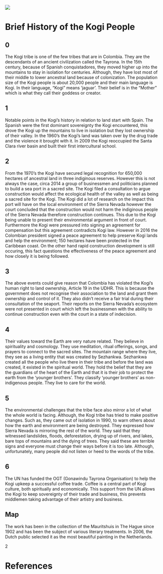 <a href="https://juncture-digital.org"><img src="https://juncture-digital.org/images/ve-button.png"></a>

<param ve-config 
       title="The Kogi People" 
       banner="https://upload.wikimedia.org/wikipedia/commons/c/c2/Koguis_Tribeswoman_with_Child.jpg" 
       layout="vtl"
       author="Lauren, Lia, & Zoe">

<param title="Colombia" eid="Q739">
<param title="Kogui People" eid="Q1754298" aliases="Kogi">
<param title="Sierra Nevada de Santa Marta" eid="Q26728" aliases="Sierra Nevada">
<param title="United Nations" eid="Q1065" aliases="UN">
<param title="UDHR" eid="Q7813" aliases="United Declaration of Human Rights">

<param ve-image 
       manifest="https://iiif.juncture-digital.org/manifest/6dd738aed85597cac540ad31dd5818e86ef7f2918c7b43a9eb3123d5538e6e4c">


# Brief History of the Kogi People
## 0
The Kogi tribe is one of the few tribes that are in Colombia. They are the descendants of an ancient civilization called the Tayrona. In the 15th century, because of Spanish conquistadores, they moved higher up into the mountains to stay in isolation for centuries. Although, they have lost most of their middle to lower ancestral land because of colonization. The population size of the Kogi people is about 20,000 people and their main language is Kogi. In their language, “Kogi” means ‘jaguar’. Their belief is in the “Mother” which is what they call their goddess or creator.
<param ve-image 
       label="Kogui Village" 
       description="photo by Romain Bréget" 
       license="public domain" 
       url="https://upload.wikimedia.org/wikipedia/commons/a/aa/Kogui_village.JPG">

## 1
Notable points in the Kogi’s history in relation to land start with Spain. The Spanish were the first dominant sovereignty the Kogi encountered, this drove the Kogi up the mountains to live in isolation but they lost ownership of their valley. In the 1960’s the Kogi’s land was taken over by the drug trade and the violence it brought with it.  In 2009 the Kogi reoccupied the Santa Clara river basin and built their first intercultural school.
<param ve-image 
       label="Kogui Village" 
       description="photo by Romain Bréget" 
       license="public domain" 
       url="https://upload.wikimedia.org/wikipedia/commons/a/aa/Kogui_village.JPG">

## 2
From the 1970’s the Kogi have secured legal recognition for 650,000 hectares of ancestral land in three indiginous reserves. However this is not always the case, circa 2014 a group of businessmen and politicians planned to build a sea port in a sacred site. The Kogi filed a consultation to argue construction would affect the ecological health of the valley as well as being a sacred site for the Kogi. The Kogi did a lot of research on the impact this port will have on the local environment of the Sierra Nevada however the court concluded that the construction would not harm the indiginous people of the Sierra Nevada therefore construction continues. This due to the Kogi being unable to present their environmental argument in front of court. Furthermore the Kogi were pressured into signing an agreement for compensation but this agreement contradicts Kogi law.  However in 2016 the Colombian president signed a peace agreement to help preserve Kogi lands and help the environment; 150 hectares have been protected in the Caribbean coast. On the other hand rapid construction development is still occuring, this fact questions the effectiveness of the peace agreement and how closely it is being followed.
<param ve-image 
       label="Kogui Village" 
       description="photo by Romain Bréget" 
       license="public domain" 
       url="https://upload.wikimedia.org/wikipedia/commons/a/aa/Kogui_village.JPG">

## 3
The above events could give reason that Colombia has violated the Kogi’s human right to land ownership, Article 19 in the UDHR. This is because the government does not recognise their association to the land and grant them ownership and control of it. They also didn’t receive a fair trial during their consultation of the seaport. Their reports on the Sierra Nevada’s ecosystem were not presented in court which left the businessmen with the ability to continue construction even with the court in a state of indecision.
<param ve-image 
       label="Kogui Village" 
       description="photo by Romain Bréget" 
       license="public domain" 
       url="https://upload.wikimedia.org/wikipedia/commons/a/aa/Kogui_village.JPG">

## 4
Their values toward the Earth are very nature related. They believe in spirituality and cosmology. They use meditation, ritual offerings, songs, and prayers to connect to the sacred sites. The mountain range where they live, they see as a living entity that was created by Sezhankwa. Sezhankwa created all the people who live there in their tribe and before the land was created, it existed in the spiritual world. They hold the belief that they are the guardians of the heart of the Earth and that it is their job to protect the earth from the ‘younger brothers’. They classify ‘younger brothers’ as non-indigenous people. They live to care for the world.
<param ve-image 
       label="Kogui" 
       description="photo by Mäůřıçîö Bolaño" 
       license="public domain" 
       url="https://upload.wikimedia.org/wikipedia/commons/0/0a/KOGUI.jpg">

## 5
The environmental challenges that the tribe face also mirror a lot of what the whole world is facing. Although, the Kogi tribe has tried to make positive changes. Such as, they came out of isolation in 1990, to warn others about how the earth and environment are being destroyed. They expressed how Sierra Nevada is mirroring the rest of the world. They said that they witnessed landslides, floods, deforestation, drying up of rivers, and lakes, bare tops of mountains and the dying of trees. They said these are terrible signs and everyone must change their ways before it is too late. Although, unfortunately, many people did not listen or heed to the words of the tribe.
<param ve-image 
       label="Kogui Hut" 
       description="photo by Thomas Dahlberg" 
       license="public domain" 
       url="https://upload.wikimedia.org/wikipedia/commons/4/4d/Kogisiedlung.jpg">

## 6
The UN has funded the OGT (Gonawindu Tayrona Organisation) to help the Kogi upkeep a successful coffee trade. Coffee is a central part of Kogi culture, both spiritually and economically. This support from the UN allows the Kogi to keep sovereignty of their trade and business, this prevents middlemen taking advantage of their artistry and business. 
<param ve-image 
       label="Arhuacos En Bogotá 100 Años De La Primera Visita" 
       description="Conmmeomration of 100 years of the first visit of the arhuacos indigenous to Bogota from Sierra Nevada. Six months walking on the road to claim to colombian president for rights, autonomy and independency. Photo by Jusezam." 
       license="public domain" 
       url="https://upload.wikimedia.org/wikipedia/commons/9/99/Arhuacos_En_Bogot%C3%A1_100_A%C3%B1os_De_La_Primera_Visita_%28178418911%29.jpeg">

## Map

The work has been in the collection of the Mauritshuis in The Hague since 1902 and has been the subject of various literary treatments. In 2006, the Dutch public selected it as the most beautiful painting in the Netherlands.
<param ve-map center="Q36600" zoom="11" prefer-geojson>2

# References

[^1]: [Wikipedia: Girl with a Pearl Earring](https://en.wikipedia.org/wiki/Girl_with_a_Pearl_Earring)
